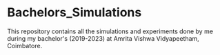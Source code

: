# Bachelors_Simulations
This repository contains all the simulations and experiments done by me during my bachelor's (2019-2023) at Amrita Vishwa Vidyapeetham, Coimbatore.

